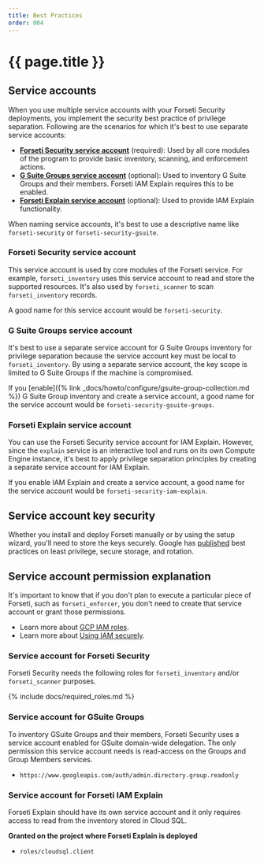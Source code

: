 ```yaml
---
title: Best Practices 
order: 004
---
```

# {{ page.title }}

## Service accounts
When you use multiple service accounts with your Forseti Security deployments,
you implement the security best practice of privilege separation. Following are the
scenarios for which it's best to use separate service accounts:

 * **[Forseti Security service account](#forseti-security-service-account)**
 (required): Used by all core modules of the program to provide basic
 inventory, scanning, and enforcement actions.
 * **[G Suite Groups service account](#gsuite-groups-service-account)**
 (optional): Used to inventory G Suite Groups and their members.
 Forseti IAM Explain requires this to be enabled.
 * **[Forseti Explain service account](#forseti-explain-service-account)**
 (optional): Used to provide IAM Explain functionality.

When naming service accounts, it's best to use a descriptive name like
`forseti-security` or `forseti-security-gsuite`.

### Forseti Security service account
This service account is used by core modules of the Forseti service. For
example, `forseti_inventory` uses this service account to read and store the
supported resources. It's also used by `forseti_scanner` to scan
`forseti_inventory` records.

A good name for this service account would be `forseti-security`.

### G Suite Groups service account
It's best to use a separate service account for G Suite Groups inventory for
privilege separation because the service account key must be local to
`forseti_inventory`. By using a separate service account, the key scope is
limited to G Suite Groups if the machine is compromised.

If you [enable]({% link _docs/howto/configure/gsuite-group-collection.md %})
G Suite Group inventory and create a service account, a good name
for the service account would be `forseti-security-gsuite-groups`.

### Forseti Explain service account
You can use the Forseti Security service account for IAM Explain. However,
since the `explain` service is an interactive tool and runs on its own
Compute Engine instance, it's best to apply privilege separation principles
by creating a separate service account for IAM Explain.

If you enable IAM Explain and create a service account, a good name for the
service account would be `forseti-security-iam-explain`.

## Service account key security
Whether you install and deploy Forseti manually or by using the setup wizard,
you'll need to store the keys securely. Google has
[published](https://cloudplatform.googleblog.com/2017/07/help-keep-your-Google-Cloud-service-account-keys-safe.html)
best practices on least privilege, secure storage, and rotation.

## Service account permission explanation
It's important to know that if you don't plan to execute a particular piece of
Forseti, such as `forseti_enforcer`, you don't need to create that service account
or grant those permissions.

* Learn more about [GCP IAM roles](https://cloud.google.com/iam/docs/understanding-roles#predefined_roles).
* Learn more about [Using IAM securely](https://cloud.google.com/iam/docs/using-iam-securely).

### Service account for Forseti Security
Forseti Security needs the following roles for `forseti_inventory` and/or
`forseti_scanner` purposes.

{% include docs/required_roles.md %}

### Service account for GSuite Groups
To inventory GSuite Groups and their members, Forseti Security uses a service
account enabled for GSuite domain-wide delegation. The only permission this
service account needs is read-access on the Groups and Group Members services.

 * `https://www.googleapis.com/auth/admin.directory.group.readonly`
 
### Service account for Forseti IAM Explain
Forseti Explain should have its own service account and it only requires access
to read from the inventory stored in Cloud SQL.

**Granted on the project where Forseti Explain is deployed**

 * `roles/cloudsql.client`
 

